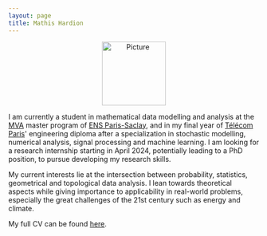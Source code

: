 ```yaml
---
layout: page
title: Mathis Hardion
---
```

<p style="text-align: center;"><img src="https://mhardion.github.io/assets/img/pro.jpg" alt="Picture" width="128"></p>

I am currently a student in mathematical data modelling and analysis at the [MVA](https://www.master-mva.com) master program of [ENS Paris-Saclay](https://ens-paris-saclay.fr), and in my final year of [Télécom Paris](https://www.telecom-paris.fr)' engineering diploma after a specialization in stochastic modelling, numerical analysis, signal processing and machine learning. I am looking for a research internship starting in April 2024, potentially leading to a PhD position, to pursue developing my research skills.

My current interests lie at the intersection between probability, statistics, geometrical and topological data analysis. I lean towards theoretical aspects while giving importance to applicability in real-world problems, especially the great challenges of the 21st century such as energy and climate.

My full CV can be found [here](assets/pdf/cv.pdf).
